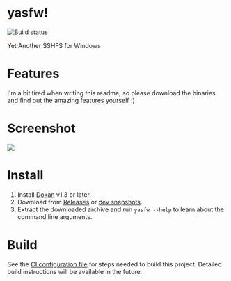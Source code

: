 # yasfw!

![Build status](https://github.com/DDoSolitary/yasfw/workflows/.github/workflows/build.yml/badge.svg)

Yet Another SSHFS for Windows

# Features

I'm a bit tired when writing this readme, so please download the binaries and find out the amazing features yourself :)

# Screenshot

![](https://i.ibb.co/N683Rrh/yasfw-screenshot.png)

# Install

1. Install [Dokan](https://github.com/dokan-dev/dokany/releases) v1.3 or later.
2. Download from [Releases](https://github.com/DDoSolitary/yasfw/releases) or [dev snapshots](https://dl.bintray.com/ddosolitary/dev-releases/yasfw/).
3. Extract the downloaded archive and run `yasfw --help` to learn about the command line arguments.

# Build

See the [CI configuration file](https://github.com/DDoSolitary/yasfw/blob/master/.github/workflows/build.yml) for steps needed to build this project. Detailed build instructions will be available in the future.
